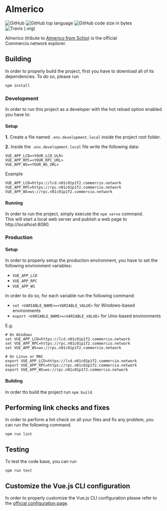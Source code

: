 # Almerico

![GitHub](https://img.shields.io/github/license/commercionetwork/almerico.svg)
![GitHub top language](https://img.shields.io/github/languages/top/Commercionetwork/almerico.svg)
![GitHub code size in bytes](https://img.shields.io/github/languages/code-size/Commercionetwork/Almerico.svg)
![Travis (.org)](https://img.shields.io/travis/Commercionetwork/Almerico.svg)


Almerico (tribute to [Almerico from Schio](https://it.wikipedia.org/wiki/Almerico_da_Schio)) is the official \
Commercio.network explorer.


## Building
In order to properly build the project, first you have to download all of its dependencies. To do so, please run

```bash
npm install
``` 

### Development
In order to run this project as a developer with the hot reload option enabled you have to: 

#### Setup
**1.** Create a file named `.env.development.local` inside the project root folder.
 
**2.** Inside the `.env.development.local` file write the following data:
```
VUE_APP_LCD=<YOUR_LCD_ULR>
VUE_APP_RPC=<YOUR_RPC_URL>
VUE_APP_WS=<YOUR_WS_URL>
```
  
Example

```
VUE_APP_LCD=https://lcd.n01c01p1f2.commercio.network
VUE_APP_RPC=https://rpc.n01c01p1f2.commercio.network
VUE_APP_WS=ws://rpc.n01c01p1f2.commercio.network
```

#### Running
In order to run the project, simply execute the `npm serve` command.  
This will start a local web server and publish a web page to http://localhost:8080. 

### Production
#### Setup
In order to properly setup the production environment, you have to set the following environment variables:
* `VUE_APP_LCD`
* `VUE_APP_RPC`
* `VUE_APP_WS`

In order to do so, for each variable run the following command: 
* `set <VARIABLE_NAME>=<VARIABLE_VALUE>` for Windows-based environments
* `export <VARIABLE_NAME>=<VARIABLE_VALUE>` for Unix-based environments

E.g.

```
# On Windows
set VUE_APP_LCD=https://lcd.n01c01p1f2.commercio.network
set VUE_APP_RPC=https://rpc.n01c01p1f2.commercio.network
set VUE_APP_WS=ws://rpc.n01c01p1f2.commercio.network

# On Linux or MAC
export VUE_APP_LCD=https://lcd.n01c01p1f2.commercio.network
export VUE_APP_RPC=https://rpc.n01c01p1f2.commercio.network
export VUE_APP_WS=ws://rpc.n01c01p1f2.commercio.network
``` 

#### Building
In order tto build the project run `npm build`.

## Performing link checks and fixes 
In order to perform a lint check on all your files and fix any problem, you can run the following command.

```
npm run lint
```

## Testing
To test the code base, you can run
```
npm run test
```

## Customize the Vue.js CLI configuration
In order to properly customize the Vue.js CLI configuration please refer to 
the [official configuration page](https://cli.vuejs.org/config/).
